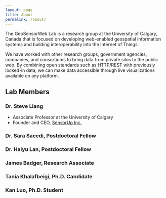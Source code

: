 ```yaml
---
layout: page
title: About
permalink: /about/
---
```


The GeoSensorWeb Lab is a research group at the University of Calgary, Canada that is focused on developing web-enabled geospatial information systems and building interoperability into the Internet of Things.

We have worked with other research groups, government agencies, companies, and consortiums to bring data from private silos to the public web. By combining open standards such as HTTP/REST with previously locked-in data, we can make data accessible through live visualizations available on any platform.

## Lab Members

### Dr. Steve Liang

- Associate Professor at the University of Calgary
- Founder and CEO, [SensorUp Inc.](http://www.sensorup.com)

### Dr. Sara Saeedi, Postdoctoral Fellow
### Dr. Haiyu Lan, Postdoctoral Fellow
### James Badger, Research Associate
### Tania Khalafbeigi, Ph.D. Candidate
### Kan Luo, Ph.D. Student
